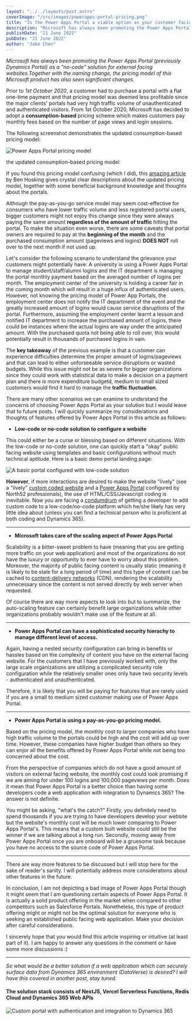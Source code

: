```yaml
---
layout: "../../layouts/post.astro"
coverImage: "/src/images/powerapps-portal-pricing.png"
title: "Is the Power Apps Portal a viable option as your customer facing website?"
description: "Microsoft has always been promoting the Power Apps Portal (previously Dynamics Portal) as a 'no-code' solution for external facing websites.Together with the naming change, the pricing model of this Microsoft product has also seen significant changes."
publishDate: "21 June 2022"
pubDate: "21 June 2022"
author: "Jake Chen"
---
```


_Microsoft has always been promoting the Power Apps Portal (previously Dynamics Portal) as a "no-code" solution for external facing websites.Together with the naming change, the pricing model of this Microsoft product has also seen significant changes._

Prior to _1st October 2020_, a customer had to purchase a portal with a flat one-time payment and that pricing model was deemed less profitable since the major clients' portals had very high traffic volume of unauthenticated and authenticated visitors. From 1st October 2020, Microsoft has decided to adopt a **consumption-based** pricing scheme which makes customers pay monthly fees based on the number of page views and login sessions.

The following screenshot demonstrates the updated consumption-based pricing model:

![Power Apps Portal pricing model](https://dev-to-uploads.s3.amazonaws.com/uploads/articles/tx68gjuqlh4b7a0mwtat.png "Price chart of Power Apps Portal")

<figcaption>the updated consumption-based pricing model</figcaption>

If you found this pricing model confusing (which I did), this [amazing article](https://thehosk.medium.com/understanding-power-portals-pricing-and-how-it-differs-from-dynamics-portals-c1753710e34b) by Ben Hosking gives crystal clear descriptions about the updated pricing model, together with some beneficial background knowledge and thoughts about the portals.

Although the pay-as-you-go service model may seem cost-effective for consumers who have lower traffic volume and less registered portal users, bigger customers might not enjoy this change since they were always paying the same amount **regardless of the amount of traffic** hitting the portal. To make the situation even worse, there are some caveats that portal owners are required to pay at the **beginning of the month** and the purchased consumption amount (pageviews and logins) **DOES NOT** roll over to the next month if not used up.

Let's consider the following scenario to understand the grievance your customers might potentially have: A university is using a Power Apps Portal to manage student/staff/alumni logins and the IT department is managing the portal monthly payment based on the averaged number of logins per month. The employment center of the university is holding a career fair in the coming month which will result in a huge influx of authenticated users. However, not knowing the pricing model of Power App Portals, the employment center does not notify the IT department of the event and the greatly increased amount of logins would cause service disruptions of the portal. Furthermore, assuming the employment center learnt a lesson and notified IT department to increase the purchased amount of logins, there could be instances where the actual logins are way under the anticipated amount. With the purchased quota not being able to roll over, this would potentially result in thousands of purchased logins in vain.

The **key takeaway** of the previous example is that a customer can experience difficulties determine the proper amount of logins/pageviews and that can lead to either unforseeable service disruptions or wasted budgets. While this issue might not be as severe for bigger organizations since they could work with statistical data to make a decision on a payment plan and there is more expenditure budgetd, medium to small sized customers would find it hard to manage the **traffic fluctuation**.

There are many other scenarios we can examine to understand the concerns of choosing Power Apps Portal as your solution but I would leave that to future posts. I will quickly summarize my considerations and thoughts of features offered by Power Apps Portal in this article as follows:

- **Low-code or no-code solution to configure a website**

This could either be a curse or blessing based on different situations. With the low-code or no-code solution, one can quickly start a "okay" public facing website using templates and basic configurations without much technical aptitude. Here is a basic demo portal landing page:

![A basic portal configured with low-code solution](https://dev-to-uploads.s3.amazonaws.com/uploads/articles/69v4nzs702wgit6lqxvb.png "Power Apps Portal created with templates and basic configurations")

**However**, if more interactions are desired to make the website "lively" (see a "lively" [custom coded website](https://personal-site-mocha-pi.vercel.app/) and a [Power Apps Portal](https://north52.microsoftcrmportals.com/) configured by North52 professionals), the use of HTML/CSS/Javascript coding is inevitable. Now you are facing a [condumdrum](https://dictionary.cambridge.org/dictionary/english/conundrum) of getting a developer to add custom code to a low-code/no-code platform which he/she likely has very little idea about (unless you can find a technical person who is proficient at both coding and Dynamics 365).

---

- **Microsoft takes care of the scaling aspect of Power Apps Portal**

Scalability is a bitter-sweet problem to have (meaning that you are getting more traffic on your web application) and most of the organizations do not have the luxury or opportunity to ever have to worry about this problem. Moreover, the majority of public facing content is usually static (meaning it is likely to be stale for a long period of time) and this type of content can be cached to [content-delivery networks](https://www.cloudflare.com/en-ca/learning/cdn/what-is-a-cdn/) (CDN), rendering the scalability unnecessary since the content is not served directly by web server when requested.

Of course there are way more aspects to look into but to summarize, the auto-scaling feature can certainly benefit large organizations while other organizations probably wouldn't make use of the feature at all.

---

- **Power Apps Portal can have a sophisticated security hierachy to manage different level of access.**

Again, having a nested security configuration can bring in benefits or hassles based on the complexity of content you have on the external facing website. For the customers that I have previously worked with, only the large scale organizations are utilizing a complicated security role configuration while the relatively smaller ones only have two security levels - authenticated and unauthenticated.

Therefore, it is likely that you will be paying for features that are rarely used if you are a small to medium sized customer making use of Power Apps Portal.

---

- **Power Apps Portal is using a pay-as-you-go pricing model.**

Based on the pricing model, the monthly cost to larger companies who have high traffic volume to the portals could be high and the cost will add up over time. However, these companies have higher budget than others so they can enjor all the benefits offered by Power Apps Portal while not being too concerned about the cost.

From the perspective of companies which do not have a good amount of visitors on external facing website, the monthly cost could look promising if we are aiming for under 100 logins and 100,000 pageviews per month. Does it mean that Power Apps Portal is a better choice than having some developers code a web application with integration to Dynamics 365? The answer is not definite.

You might be asking, "what's the catch?" Firstly, you definitely need to spend thousands if you are trying to have developers develop your website but the website's monthly cost will be much lower comparing to Power Apps Portal's. This means that a custom built website could still be the winner if we are talking about a long run. Secondly, moving away from Power Apps Portal once you are onboard will be a gruesome task because you have no access to the source code of Power Apps Portal.

---

There are way more features to be discussed but I will stop here for the sake of reader's sanity. I will potentially address more considerations about other features in the future.

In conclusion, I am not depicting a bad image of Power Apps Portal though it might seem that I am questioning certain aspects of Power Apps Portal. It is actually a solid product offering in the market when compared to other competitors such as Salesforce Portals. Nonetheless, this type of product offering might or might not be the optimal solution for everyone who is seeking an established public facing web application. Make your decision after careful considerations.

I sincerely hope that you would find this article inspiring or intuitive (at least part of it). I am happy to answer any questions in the comment or have some more discussions :)

---

_So what would be a better solution if a web application which can securely surface data from Dynamics 365 environment (DataVerse) is desired? I will have this covered in another post, stay tuned._

#### The solution stack consists of NextJS, Vercel Serverless Functions, Redis Cloud and Dynamics 365 Web APIs

![Custom portal with authentication and integration to Dynamics 365](https://dev-to-uploads.s3.amazonaws.com/uploads/articles/87jvaim7w26g1ro3xr3r.jpg "Custom portal for higher education")
